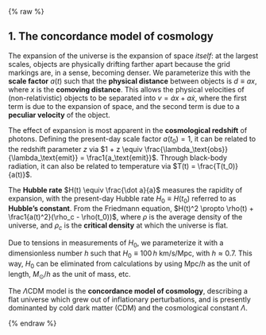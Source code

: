{% raw %} 

<section markdown="1">

## 1. The concordance model of cosmology

The expansion of the universe is the expansion of space *itself*: at the largest scales, objects are physically drifting farther apart because the grid markings are, in a sense, becoming denser. We parameterize this with the **scale factor** $a(t)$ such that the **physical distance** between objects is $d\equiv ax$, where $x$ is the **comoving distance**. This allows the physical velocities of (non-relativistic) objects to be separated into $v = \dot ax + a\dot x$, where the first term is due to the expansion of space, and the second term is due to a **peculiar velocity** of the object. 

The effect of expansion is most apparent in the **cosmological redshift** of photons. Defining the present-day scale factor $a(t_0)=1$, it can be related to the redshift parameter $z$ via $1 + z \equiv \frac{\lambda_\text{obs}}{\lambda_\text{emit}} = \frac1{a_\text{emit}}$. Through black-body radiation, it can also be related to temperature via $T(t) = \frac{T(t_0)}{a(t)}$.

The **Hubble rate** $H(t) \equiv \frac{\dot a}{a}$ measures the rapidity of expansion, with the present-day Hubble rate $H_0 \equiv H(t_0)$ referred to as **Hubble’s constant**. From the Friedmann equation, $H(t)^2 \propto \rho(t) + \frac1{a(t)^2}(\rho_c - \rho(t_0))$, where $\rho$ is the average density of the universe, and $\rho_c$ is the **critical density** at which the universe is flat.

Due to tensions in measurements of $H_0$, we parameterize it with a dimensionless number $h$ such that $H_0 \equiv 100\, h$ km/s/Mpc, with $h\approx 0.7$. This way, $H_0$ can be eliminated from calculations by using Mpc/$h$ as the unit of length, $M_\odot/h$ as the unit of mass, etc.

The $\Lambda$CDM model is the **concordance model of cosmology**, describing a flat universe which grew out of inflationary perturbations, and is presently dominanted by cold dark matter (CDM) and the cosmological constant $\Lambda$.

</section>

{% endraw %}
